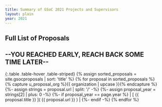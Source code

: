 ```yaml
---
title: Summary of GSoC 2021 Projects and Supervisors
layout: plain
year: 2021
---
```


## Full List of Proposals
## --YOU REACHED EARLY, REACH BACK SOME TIME LATER--

{:.table .table-hover .table-striped}
{% assign sorted_proposals = site.gsocproposals | sort: 'title' %}
{% for proposal in sorted_proposals %}{% capture u_proposal_org %}{{ organization | upcase }}{% endcapture %}
{%- assign strings = proposal.url | split: '/' -%}
{%- assign proposal_year = strings[2] | plus: 0 -%}
{%- if proposal_year == page.year %}
| [ {{ proposal.title }} ]( {{ proposal.url }} ) |
{%- endif -%}
{% endfor %}
